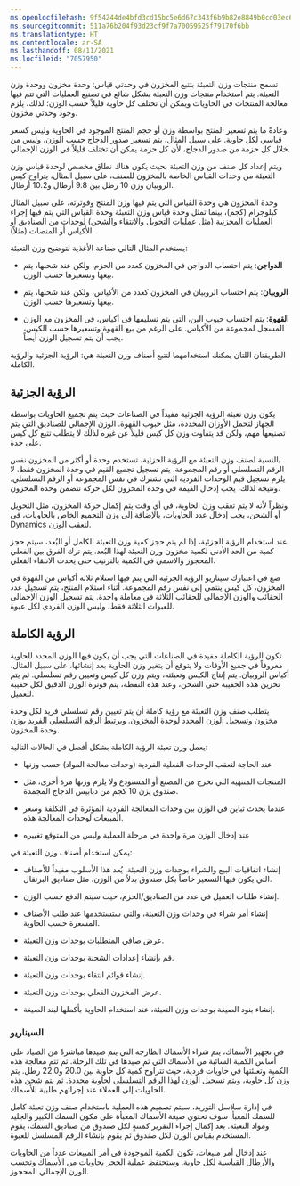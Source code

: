 ```yaml
---
ms.openlocfilehash: 9f54244de4bfd3cd15bc5e6d67c343f6b9b82e8849b0cd03ec6408cf0cfc7cc1
ms.sourcegitcommit: 511a76b204f93d23cf9f7a70059525f79170f6bb
ms.translationtype: HT
ms.contentlocale: ar-SA
ms.lasthandoff: 08/11/2021
ms.locfileid: "7057950"
---
```

تسمح منتجات وزن التعبئة بتتبع المخزون في وحدتي قياس: وحدة مخزون ووحدة وزن التعبئة.
يتم استخدام منتجات وزن التعبئة بشكل شائع في تصنيع العمليات التي تتم فيها معالجة المنتجات في الحاويات ويمكن أن تختلف كل حاوية قليلاً حسب الوزن؛ لذلك، يلزم وجود وحدتي مخزون.

وعادةً ما يتم تسعير المنتج بواسطة وزن أو حجم المنتج الموجود في الحاوية وليس كسعر قياسي لكل حاوية. على سبيل المثال، يتم تسعير صدور الدجاج حسب الوزن، وليس من خلال كل حزمة من صدور الدجاج، لأن كل حزمة يمكن أن تختلف قليلاً في الوزن الإجمالي.

ويتم إعداد كل صنف من وزن التعبئة بحيث يكون هناك نطاق مخصص لوحدة قياس وزن التعبئة من وحدات القياس الخاصة بالمخزون للصنف، على سبيل المثال، يتراوح كيس الروبيان وزن 10 رطل بين 9.8 أرطال و10.2 أرطال.

وحدة المخزون هي وحدة القياس التي يتم فيها وزن المنتج وفوترته، على سبيل المثال كيلوجرام (كجم)، بينما تمثل وحدة قياس وزن التعبئة وحدة القياس التي يتم فيها إجراء العمليات المخزنية (مثل عمليات التحويل والانتقاء والشحن) لوحدات من الصناديق أو الأكياس أو المنصات (مثلاً).

يستخدم المثال التالي صناعة الأغذية لتوضيح وزن التعبئة:

-   **الدواجن**: يتم احتساب الدواجن في المخزون كعدد من الحزم، ولكن عند شحنها، يتم بيعها وتسعيرها حسب الوزن.

-   **الروبيان**: يتم احتساب الروبيان في المخزون كعدد من الأكياس، ولكن عند شحنها، يتم بيعها وتسعيرها حسب الوزن.

-   **القهوة**: يتم احتساب حبوب البن، التي يتم تسليمها في أكياس، في المخزون مع الوزن المسجل لمجموعة من الأكياس. على الرغم من بيع القهوة وتسعيرها حسب الكيس، يجب أن يتم تسجيل الوزن أيضاً.

الطريقتان اللتان يمكنك استخدامهما لتتبع أصناف وزن التعبئة هي: الرؤية الجزئية والرؤية الكاملة.

## <a name="partial-visibility"></a>الرؤية الجزئية

يكون وزن تعبئة الرؤية الجزئية مفيداً في الصناعات حيث يتم تجميع الحاويات بواسطة الجهاز لتحمل الأوزان المحددة، مثل حبوب القهوة. الوزن الإجمالي للصناديق التي يتم تصنيعها مهم، ولكن قد يتفاوت وزن كل كيس قليلاً عن غيره لذلك لا يتطلب تتبع كل كيس على حدة.

بالنسبة لصنف وزن التعبئة مع الرؤية الجزئية، تستخدم وحدة أو أكثر من المخزون نفس الرقم التسلسلي أو رقم المجموعة. يتم تسجيل تجميع القيم في وحدة المخزون فقط. لا يلزم تسجيل قيم الوحدات الفردية التي تشترك في نفس المجموعة أو الرقم التسلسلي. ونتيجة لذلك، يجب إدخال القيمة في وحدة المخزون لكل حركة تتضمن وحدة المخزون.

ونظراً لأنه لا يتم تعقب وزن الحاوية، في أي وقت يتم إكمال حركة المخزون، مثل التحويل أو الشحن، يجب إدخال عدد الحاويات، بالإضافة إلى وزن التجميع الخاص بالحاويات، في Dynamics لتعقب الوزن.

عند استخدام الرؤية الجزئية، إذا لم يتم حجز كمية وزن التعبئة الكامل أو البُعد، سيتم حجز كمية من الحد الأدنى لكمية مخزون وزن التعبئة لهذا البُعد. يتم ترك الفرق بين الفعلي المحجوز والاسمي في الكمية بالترتيب حتى يحدث الانتقاء الفعلي.

ضع في اعتبارك سيناريو الرؤية الجزئية التي يتم فيها استلام ثلاثة أكياس من القهوة في المخزون، كل كيس ينتمي إلى نفس رقم المجموعة. أثناء استلام المنتج، يتم تسجيل عدد الحقائب والوزن الإجمالي للحقائب الثلاثة في معاملة واحدة. يتم تسجيل الوزن الإجمالي للعبوات الثلاثة فقط، وليس الوزن الفردي لكل عبوة.


## <a name="full-visibility"></a>الرؤية الكاملة

تكون الرؤية الكاملة مفيدة في الصناعات التي يجب أن يكون فيها الوزن المحدد للحاوية معروفاً في جميع الأوقات ولا يتوقع أن يتغير وزن الحاوية بعد إنشائها، على سبيل المثال، أكياس الروبيان. يتم إنتاج الكيس وتعبئته، ويتم وزن كل كيس وتعيين رقم تسلسلي. ثم يتم تخزين هذه الحقيبة حتى الشحن، وعند هذه النقطة، يتم فوترة الوزن الدقيق لكل حقيبة للعميل.

يتطلب صنف وزن التعبئة مع رؤية كاملة أن يتم تعيين رقم تسلسلي فريد لكل وحدة مخزون وتسجيل الوزن المحدد لوحدة المخزون. ويرتبط الرقم التسلسلي الفريد بوزن وحدة المخزون.

يعمل وزن تعبئة الرؤية الكاملة بشكل أفضل في الحالات التالية:

-   عند الحاجة لتعقب الوحدات الفعلية الفردية (وحدات معالجة المواد) حسب وزنها

-   المنتجات المنتهية التي تخرج من المصنع أو المستودع ولا يلزم وزنها مرة أخرى، مثل صندوق يزن 10 كجم من دبابيس الدجاج المجمدة.

-   عندما يحدث تباين في الوزن بين وحدات المعالجة الفردية المؤثرة في التكلفة وسعر المبيعات لوحدات المعالجة هذه.

-   عند إدخال الوزن مرة واحدة في مرحلة العملية وليس من المتوقع تغييره

يمكن استخدام أصناف وزن التعبئة في:

-   إنشاء اتفاقيات البيع والشراء بوحدات وزن التعبئة. يُعد هذا الأسلوب مفيداً للأصناف التي يكون فيها التسعير خاصاً بكل صندوق بدلاً من الوزن، مثل صناديق البرتقال.

-   إنشاء طلبات العميل في عدد من الصناديق/الحزم، حيث سيتم الدفع حسب الوزن.

-   إنشاء أمر شراء في وحدات وزن التعبئة، والتي ستستخدمها عند طلب الأصناف المسعرة حسب الحاوية.

-   عرض صافي المتطلبات بوحدات وزن التعبئة.

-   قم بإنشاء إعدادات الشحنة بوحدات وزن التعبئة.

-   إنشاء قوائم انتقاء بوحدات وزن التعبئة.

-   عرض المخزون الفعلي بوحدات وزن التعبئة.

-   إنشاء بنود الصيغة‬ بوحدات وزن التعبئة، عند استخدام الحاوية بأكملها لبند الصيغة.

### <a name="scenario"></a>السيناريو

في تجهيز الأسماك، يتم شراء الأسماك الطازجة التي يتم صيدها مباشرةً من الصياد على أساس الكمية السائبة من الأسماك التي تم صيدها في تلك الرحلة.
ثم تتم معالجة هذه الكمية وتعبئتها في حاويات فردية، حيث تتراوح كمية كل حاوية بين 20.0 و22.0 رطل. يتم وزن كل حاوية، ويتم تسجيل الوزن لهذا الرقم التسلسلي لحاوية محددة. ثم يتم شحن هذه الحاويات إلى العملاء عند إجرائهم طلبية للأسماك.

في إدارة سلاسل التوريد، سيتم تصميم هذه العملية باستخدام صنف وزن تعبئة كامل للسمك المعبأ. سوف تحتوي صيغة الأسماك المعبأة على مكون السمك الكبير والجليد ومواد التعبئة. بعد إكمال إجراء التقرير كمنتهٍ لكل صندوق من صناديق السمك، يقوم المستخدم بقياس الوزن لكل صندوق ثم يقوم بإنشاء الرقم المسلسل للعبوة.

عند إدخال أمر مبيعات، تكون الكمية الموجودة في أمر المبيعات عدداً من الحاويات والأرطال القياسية لكل حاوية. وستحتفظ عملية الحجز بحاويات من الأسماك وتحسب الوزن الإجمالي المحجوز.
